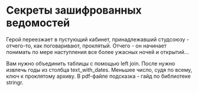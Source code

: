# Секреты зашифрованных ведомостей
Герой переезжает в пустующий кабинет, принадлежавший студсоюзу - отчего-то, как поговаривают, проклятый. Отчего - он начинает понимать по мере наступления все более ужасных ночей и открытий…

Вам нужно объединить таблицы с помощью left join. После нужно извлечь годы из столбца text_with_dates. Меньшее число, судя по всему, ключ к проклятому архиву.
В pdf-файле подсказка - гайд по библиотеке stringr.
